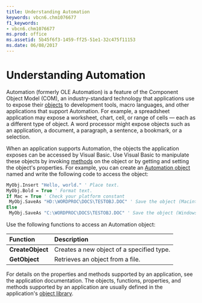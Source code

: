 ```yaml
---
title: Understanding Automation
keywords: vbcn6.chm1076677
f1_keywords:
- vbcn6.chm1076677
ms.prod: office
ms.assetid: 5b45f6f3-1459-ff25-51e1-32c475f11153
ms.date: 06/08/2017
---
```



# Understanding Automation

Automation (formerly OLE Automation) is a feature of the Component Object Model (COM), an industry-standard technology that applications use to expose their [objects](vbe-glossary.md) to development tools, macro languages, and other applications that support Automation. For example, a spreadsheet application may expose a worksheet, chart, cell, or range of cells — each as a different type of object. A word processor might expose objects such as an application, a document, a paragraph, a sentence, a bookmark, or a selection.

When an application supports Automation, the objects the application exposes can be accessed by Visual Basic. Use Visual Basic to manipulate these objects by invoking [methods](vbe-glossary.md) on the object or by getting and setting the object's properties. For example, you can create an [Automation object](vbe-glossary.md) named and write the following code to access the object:



```vb
MyObj.Insert "Hello, world." ' Place text. 
MyObj.Bold = True ' Format text. 
If Mac = True ' Check your platform constant 
 MyObj.SaveAs "HD:\WORDPROC\DOCS\TESTOBJ.DOC" ' Save the object (Macintosh). 
Else 
 MyObj.SaveAs "C:\WORDPROC\DOCS\TESTOBJ.DOC" ' Save the object (Windows). 

```

Use the following functions to access an Automation object:


|**Function**|**Description**|
|:-----|:-----|
|**CreateObject**|Creates a new object of a specified type.|
|**GetObject**|Retrieves an object from a file.|



For details on the properties and methods supported by an application, see the application documentation. The objects, functions, properties, and methods supported by an application are usually defined in the application's [object library](vbe-glossary.md).

